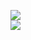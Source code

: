 [![](https://img.shields.io/badge/Made%20With-Github%20Spray-lightgrey.svg?style=for-the-badge&logo=github)](https://github.com/Annihil/github-spray#17973)  
[![](https://i.imgur.com/2DrTn0Z.gif)](https://github.com/Annihil/github-spray)